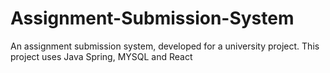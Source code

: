 # Assignment-Submission-System
An assignment submission system, developed for a university project. This project uses Java Spring, MYSQL and React
